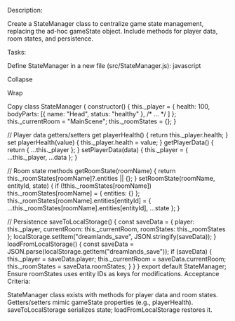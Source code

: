 Description:

Create a StateManager class to centralize game state management, replacing 
the ad-hoc gameState object. Include methods for player data, room states, 
and persistence.

Tasks:

Define StateManager in a new file (src/StateManager.js):
javascript

Collapse

Wrap

Copy
class StateManager {
  constructor() {
    this._player = { health: 100, bodyParts: [{ name: "Head", status: 
"healthy" }, /* ... */ ] };
    this._currentRoom = "MainScene";
    this._roomStates = {};
  }

  // Player data getters/setters
  get playerHealth() { return this._player.health; }
  set playerHealth(value) { this._player.health = value; }
  getPlayerData() { return { ...this._player }; }
  setPlayerData(data) { this._player = { ...this._player, ...data }; }

  // Room state methods
  getRoomState(roomName) { return this._roomStates[roomName]?.entities || 
{}; }
  setRoomState(roomName, entityId, state) {
    if (!this._roomStates[roomName]) this._roomStates[roomName] = { 
entities: {} };
    this._roomStates[roomName].entities[entityId] = {
      ...this._roomStates[roomName].entities[entityId],
      ...state
    };
  }

  // Persistence
  saveToLocalStorage() {
    const saveData = {
      player: this._player,
      currentRoom: this._currentRoom,
      roomStates: this._roomStates
    };
    localStorage.setItem("dreamlands_save", JSON.stringify(saveData));
  }
  loadFromLocalStorage() {
    const saveData = JSON.parse(localStorage.getItem("dreamlands_save"));
    if (saveData) {
      this._player = saveData.player;
      this._currentRoom = saveData.currentRoom;
      this._roomStates = saveData.roomStates;
    }
  }
}
export default StateManager;
Ensure roomStates uses entity IDs as keys for modifications.
Acceptance Criteria:

StateManager class exists with methods for player data and room states.
Getters/setters mimic gameState properties (e.g., playerHealth).
saveToLocalStorage serializes state; loadFromLocalStorage restores it.
